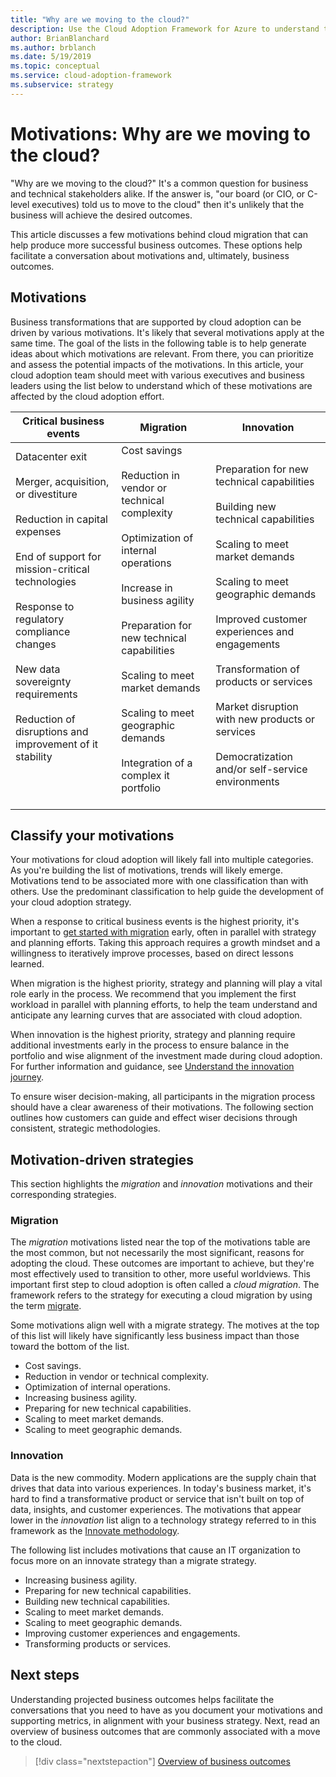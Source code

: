 ```yaml
---
title: "Why are we moving to the cloud?"
description: Use the Cloud Adoption Framework for Azure to understand the motivations behind cloud migration that can help produce more successful business outcomes.
author: BrianBlanchard
ms.author: brblanch
ms.date: 5/19/2019
ms.topic: conceptual
ms.service: cloud-adoption-framework
ms.subservice: strategy
---
```


# Motivations: Why are we moving to the cloud?

<!-- docsTest:ignore "is a common question" "Our board" -->

"Why are we moving to the cloud?" It's a common question for business and technical stakeholders alike. If the answer is, "our board (or CIO, or C-level executives) told us to move to the cloud" then it's unlikely that the business will achieve the desired outcomes.

This article discusses a few motivations behind cloud migration that can help produce more successful business outcomes. These options help facilitate a conversation about motivations and, ultimately, business outcomes.

## Motivations

Business transformations that are supported by cloud adoption can be driven by various motivations. It's likely that several motivations apply at the same time. The goal of the lists in the following table is to help generate ideas about which motivations are relevant. From there, you can prioritize and assess the potential impacts of the motivations. In this article, your cloud adoption team should meet with various executives and business leaders using the list below to understand which of these motivations are affected by the cloud adoption effort.

<!-- markdownlint-disable MD033 -->

| Critical business events | Migration | Innovation |
|---|---|---|
| Datacenter exit <br><br> Merger, acquisition, or divestiture <br><br> Reduction in capital expenses <br><br> End of support for mission-critical technologies <br><br> Response to regulatory compliance changes <br><br> New data sovereignty requirements <br><br> Reduction of disruptions and improvement of it stability <br><br> <br><br> | Cost savings <br><br> Reduction in vendor or technical complexity <br><br> Optimization of internal operations <br><br> Increase in business agility <br><br> Preparation for new technical capabilities <br><br> Scaling to meet market demands <br><br> Scaling to meet geographic demands <br><br> Integration of a complex it portfolio <br><br> | Preparation for new technical capabilities <br><br> Building new technical capabilities <br><br> Scaling to meet market demands <br><br> Scaling to meet geographic demands <br><br> Improved customer experiences and engagements <br><br> Transformation of products or services <br><br> Market disruption with new products or services <br><br> Democratization and/or self-service environments  |

## Classify your motivations

Your motivations for cloud adoption will likely fall into multiple categories. As you're building the list of motivations, trends will likely emerge. Motivations tend to be associated more with one classification than with others. Use the predominant classification to help guide the development of your cloud adoption strategy.

When a response to critical business events is the highest priority, it's important to [get started with migration](../get-started/migrate.md) early, often in parallel with strategy and planning efforts. Taking this approach requires a growth mindset and a willingness to iteratively improve processes, based on direct lessons learned.

When migration is the highest priority, strategy and planning will play a vital role early in the process. We recommend that you implement the first workload in parallel with planning efforts, to help the team understand and anticipate any learning curves that are associated with cloud adoption.

When innovation is the highest priority, strategy and planning require additional investments early in the process to ensure balance in the portfolio and wise alignment of the investment made during cloud adoption. For further information and guidance, see [Understand the innovation journey](../get-started/innovate.md).

To ensure wiser decision-making, all participants in the migration process should have a clear awareness of their motivations. The following section outlines how customers can guide and effect wiser decisions through consistent, strategic methodologies.

## Motivation-driven strategies

This section highlights the *migration* and *innovation* motivations and their corresponding strategies.

### Migration

The *migration* motivations listed near the top of the motivations table are the most common, but not necessarily the most significant, reasons for adopting the cloud. These outcomes are important to achieve, but they're most effectively used to transition to other, more useful worldviews. This important first step to cloud adoption is often called a *cloud migration*. The framework refers to the strategy for executing a cloud migration by using the term [migrate](../get-started/migrate.md).

Some motivations align well with a migrate strategy. The motives at the top of this list will likely have significantly less business impact than those toward the bottom of the list.

- Cost savings.
- Reduction in vendor or technical complexity.
- Optimization of internal operations.
- Increasing business agility.
- Preparing for new technical capabilities.
- Scaling to meet market demands.
- Scaling to meet geographic demands.

### Innovation

Data is the new commodity. Modern applications are the supply chain that drives that data into various experiences. In today's business market, it's hard to find a transformative product or service that isn't built on top of data, insights, and customer experiences. The motivations that appear lower in the *innovation* list align to a technology strategy referred to in this framework as the [Innovate methodology](../get-started/innovate.md).

The following list includes motivations that cause an IT organization to focus more on an innovate strategy than a migrate strategy.

- Increasing business agility.
- Preparing for new technical capabilities.
- Building new technical capabilities.
- Scaling to meet market demands.
- Scaling to meet geographic demands.
- Improving customer experiences and engagements.
- Transforming products or services.

## Next steps

Understanding projected business outcomes helps facilitate the conversations that you need to have as you document your motivations and supporting metrics, in alignment with your business strategy. Next, read an overview of business outcomes that are commonly associated with a move to the cloud.

> [!div class="nextstepaction"]
> [Overview of business outcomes](./business-outcomes/index.md)
